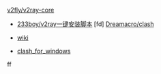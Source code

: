 

[v2fly/v2ray-core](https://github.com/v2fly/v2ray-core)
- [233boy/v2ray一键安装脚本](https://github.com/233boy/v2ray/tree/master)
[fd]
[Dreamacro/clash](https://github.com/Dreamacro/clash)

- [wiki](https://github.com/Dreamacro/clash/wiki)
- [clash_for_windows](https://github.com/Fndroid/clash_for_windows_pkg)

ff